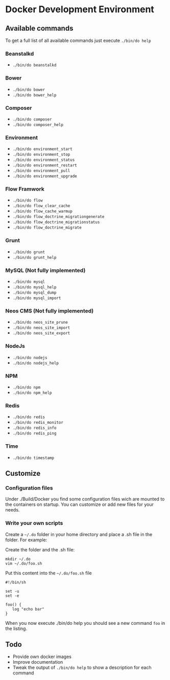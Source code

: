 Docker Development Environment
===================

## Available commands

To get a full list of all available commands just execute `./bin/do help`

### Beanstalkd

* `./bin/do beanstalkd`

### Bower

* `./bin/do bower`
* `./bin/do bower_help`

### Composer

* `./bin/do composer`
* `./bin/do composer_help`

### Environment

* `./bin/do environment_start`
* `./bin/do environment_stop`
* `./bin/do environment_status`
* `./bin/do environment_restart`
* `./bin/do environment_pull`
* `./bin/do environment_upgrade`

### Flow Framwork

* `./bin/do flow`
* `./bin/do flow_clear_cache`
* `./bin/do flow_cache_warmup`
* `./bin/do flow_doctrine_migrationgenerate`
* `./bin/do flow_doctrine_migrationstatus`
* `./bin/do flow_doctrine_migrate`

### Grunt

* `./bin/do grunt`
* `./bin/do grunt_help`

### MySQL (Not fully implemented)

* `./bin/do mysql`
* `./bin/do mysql_help`
* `./bin/do mysql_dump`
* `./bin/do mysql_import`

### Neos CMS (Not fully implemented)

* `./bin/do neos_site_prune`
* `./bin/do neos_site_import`
* `./bin/do neos_site_export`

### NodeJs

* `./bin/do nodejs`
* `./bin/do nodejs_help`

### NPM

* `./bin/do npm`
* `./bin/do npm_help`

### Redis

* `./bin/do redis`
* `./bin/do redis_monitor`
* `./bin/do redis_info`
* `./bin/do redis_ping`

### Time

* `./bin/do timestamp`

## Customize

### Configuration files

Under ./Build/Docker you find some configuration files wich are mounted to the containers on startup. You can customize or add new files for your needs.

### Write your own scripts

Create a `~/.do` folder in your home directory and place a .sh file in the folder. For example:

Create the folder and the .sh file:

```
mkdir ~/.do
vim ~/.do/foo.sh
```

Put this content into the `~/.do/foo.sh` file

```
#!/bin/sh

set -u
set -e

foo() {
   log "echo bar"
}
```

When you now execute ./bin/do help you should see a new command `foo` in the listing.

## Todo

* Provide own docker images
* Improve documentation
* Tweak the output of `./bin/do help` to show a description for each command